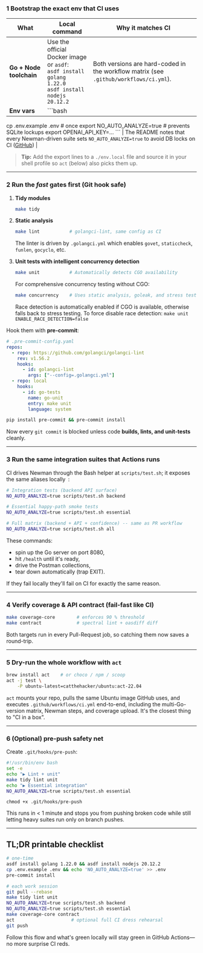 ### 1  Bootstrap the exact env that CI uses

| What                                                         | Local command                                                                                                     | Why it matches CI                                                                     |
| ------------------------------------------------------------ | ----------------------------------------------------------------------------------------------------------------- | ------------------------------------------------------------------------------------- |
| **Go + Node toolchain**                                      | Use the official Docker image or `asdf`:<br>`asdf install golang 1.22.0`<br>`asdf install nodejs 20.12.2`         | Both versions are hard-coded in the workflow matrix (see `.github/workflows/ci.yml`). |
| **Env vars**                                                 | ```bash
cp .env.example .env            # once
export NO_AUTO_ANALYZE=true      # prevents SQLite lockups
export OPENAI_API_KEY=…
``` | The README notes that every Newman-driven suite sets `NO_AUTO_ANALYZE=true` to avoid DB locks on CI ([GitHub][1]) |

> **Tip:** Add the export lines to a `./env.local` file and source it in your shell profile so `act` (below) also picks them up.

---

### 2  Run the *fast* gates first (Git hook safe)

1. **Tidy modules**

   ```bash
   make tidy
   ```
2. **Static analysis**

   ```bash
   make lint           # golangci-lint, same config as CI
   ```

   The linter is driven by `.golangci.yml` which enables `govet`, `staticcheck`, `funlen`, `gocyclo`, etc.
3. **Unit tests with intelligent concurrency detection**

   ```bash
   make unit           # Automatically detects CGO availability
   ```

   For comprehensive concurrency testing without CGO:
   ```bash
   make concurrency    # Uses static analysis, goleak, and stress testing
   ```

   Race detection is automatically enabled if CGO is available, otherwise falls back to stress testing.
   To force disable race detection: `make unit ENABLE_RACE_DETECTION=false`

Hook them with **pre-commit**:

```yaml
# .pre-commit-config.yaml
repos:
  - repo: https://github.com/golangci/golangci-lint
    rev: v1.56.2
    hooks:
      - id: golangci-lint
        args: ["--config=.golangci.yml"]
  - repo: local
    hooks:
      - id: go-tests
        name: go-unit
        entry: make unit
        language: system
```

```bash
pip install pre-commit && pre-commit install
```

Now every `git commit` is blocked unless code **builds, lints, and unit-tests** cleanly.

---

### 3  Run the same integration suites that Actions runs

CI drives Newman through the Bash helper at `scripts/test.sh`; it exposes the same aliases locally :

```bash
# Integration tests (backend API surface)
NO_AUTO_ANALYZE=true scripts/test.sh backend

# Essential happy-path smoke tests
NO_AUTO_ANALYZE=true scripts/test.sh essential

# Full matrix (backend + API + confidence) -- same as PR workflow
NO_AUTO_ANALYZE=true scripts/test.sh all
```

These commands:

* spin up the Go server on port 8080,
* hit `/health` until it's ready,
* drive the Postman collections,
* tear down automatically (trap EXIT).

If they fail locally they'll fail on CI for exactly the same reason.

---

### 4  Verify coverage & API contract (fail-fast like CI)

```bash
make coverage-core        # enforces 90 % threshold
make contract             # spectral lint + oasdiff diff
```

Both targets run in every Pull-Request job, so catching them now saves a round-trip.

---

### 5  Dry-run the whole workflow with **`act`**

```bash
brew install act    # or choco / npm / scoop
act -j test \
    -P ubuntu-latest=catthehacker/ubuntu:act-22.04
```

`act` mounts your repo, pulls the same Ubuntu image GitHub uses, and executes `.github/workflows/ci.yml` end-to-end, including the multi-Go-version matrix, Newman steps, and coverage upload. It's the closest thing to "CI in a box".

---

### 6  (Optional) pre-push safety net

Create `.git/hooks/pre-push`:

```bash
#!/usr/bin/env bash
set -e
echo "▶ Lint + unit"
make tidy lint unit
echo "▶ Essential integration"
NO_AUTO_ANALYZE=true scripts/test.sh essential
```

`chmod +x .git/hooks/pre-push`

This runs in < 1 minute and stops you from pushing broken code while still letting heavy suites run only on branch pushes.

---

## TL;DR printable checklist

```bash
# one-time
asdf install golang 1.22.0 && asdf install nodejs 20.12.2
cp .env.example .env && echo 'NO_AUTO_ANALYZE=true' >> .env
pre-commit install

# each work session
git pull --rebase
make tidy lint unit
NO_AUTO_ANALYZE=true scripts/test.sh backend
NO_AUTO_ANALYZE=true scripts/test.sh essential
make coverage-core contract
act                     # optional full CI dress rehearsal
git push
```

Follow this flow and what's green locally will stay green in GitHub Actions—no more surprise CI reds.

[1]: https://github.com/alexandru-savinov/BalancedNewsGo "GitHub - alexandru-savinov/BalancedNewsGo"
